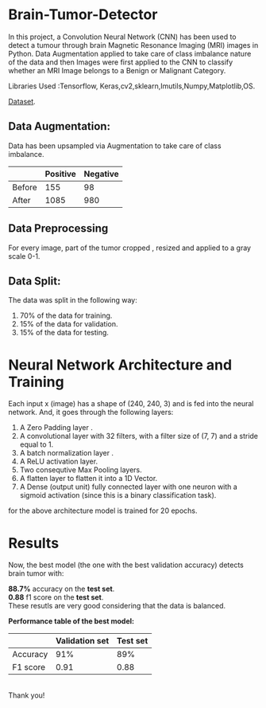 # Brain-Tumor-Detector
In this project, a Convolution Neural Network (CNN) has been used to detect a tumour through brain Magnetic Resonance Imaging (MRI) images
in Python. Data Augmentation applied to take care of class imbalance nature of the data and then Images were first applied to the CNN to
classify whether an MRI Image belongs to a Benign or Malignant Category.<br>

Libraries Used :Tensorflow, Keras,cv2,sklearn,Imutils,Numpy,Matplotlib,OS.<br>

 [Dataset](https://www.kaggle.com/navoneel/brain-mri-images-for-brain-tumor-detection).<br>


## Data Augmentation:

Data has been upsampled via Augmentation to take care of class imbalance.

| <!-- -->  | Positive       | Negative |
| --------- | -------------- | -------- |
| Before    | 155            | 98       |
| After     | 1085           | 980      |


## Data Preprocessing

For every image, part of the tumor cropped , resized and applied to a gray scale 0-1.<br>

## Data Split:

The data was split in the following way:
1. 70% of the data for training.
2. 15% of the data for validation.
3. 15% of the data for testing.

# Neural Network Architecture and Training


Each input x (image) has a shape of (240, 240, 3) and is fed into the neural network. And, it goes through the following layers:<br>

1. A Zero Padding layer .
2. A convolutional layer with 32 filters, with a filter size of (7, 7) and a stride equal to 1.
3. A batch normalization layer .
4. A ReLU activation layer.
5. Two consequtive Max Pooling layers.
6. A flatten layer  to flatten it into a 1D Vector.
7. A Dense (output unit) fully connected layer with one neuron with a sigmoid activation (since this is a binary classification task).

for the above architecture model is trained for 20 epochs.


# Results

Now, the best model (the one with the best validation accuracy) detects brain tumor with:<br>

**88.7%** accuracy on the **test set**.<br>
**0.88** f1 score on the **test set**.<br>
These resutls are very good considering that the data is balanced.

**Performance table of the best model:**

| <!-- -->  | Validation set | Test set |
| --------- | -------------- | -------- |
| Accuracy  | 91%            | 89%      |
| F1 score  | 0.91           | 0.88     |


<br>Thank you!



